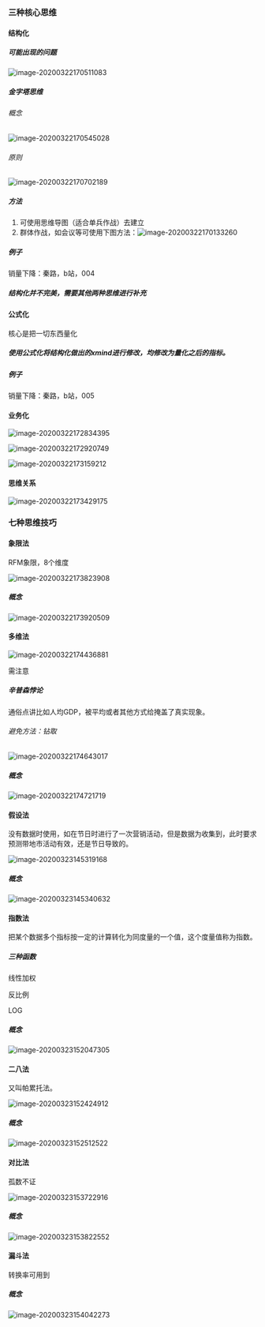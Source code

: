 ### 三种核心思维

#### 结构化

##### 可能出现的问题

![image-20200322170511083](image/image-20200322170511083.png)

##### 金字塔思维

###### 概念

![image-20200322170545028](image/image-20200322170545028.png)

###### 原则

![image-20200322170702189](image/image-20200322170702189.png)

##### *方法*

1. 可使用思维导图（适合单兵作战）去建立
2. 群体作战，如会议等可使用下图方法：![image-20200322170133260](image/image-20200322170133260.png)

##### 例子

销量下降：秦路，b站，004

##### *结构化并不完美，需要其他两种思维进行补充*
#### 公式化

核心是把一切东西量化

##### *使用公式化将结构化做出的xmind进行修改，均修改为量化之后的指标。*

##### 例子

销量下降：秦路，b站，005

#### 业务化

![image-20200322172834395](image/image-20200322172834395.png)

![image-20200322172920749](image/image-20200322172920749.png)

![image-20200322173159212](image/image-20200322173159212.png)

#### 思维关系

![image-20200322173429175](image/image-20200322173429175.png)

### 七种思维技巧

#### 象限法

RFM象限，8个维度

![image-20200322173823908](image/image-20200322173823908.png)

##### 概念

![image-20200322173920509](image/image-20200322173920509.png)

#### 多维法

![image-20200322174436881](image/image-20200322174436881.png)

需注意

##### 辛普森悖论

通俗点讲比如人均GDP，被平均或者其他方式给掩盖了真实现象。

###### 避免方法：钻取

![image-20200322174643017](image/image-20200322174643017.png)

##### 概念

![image-20200322174721719](image/image-20200322174721719.png)

#### 假设法

没有数据时使用，如在节日时进行了一次营销活动，但是数据为收集到，此时要求预测带地市活动有效，还是节日导致的。

![image-20200323145319168](image/image-20200323145319168.png)

##### 概念

![image-20200323145340632](image/image-20200323145340632.png)

#### 指数法

把某个数据多个指标按一定的计算转化为同度量的一个值，这个度量值称为指数。

##### 三种函数

线性加权

反比例

LOG

##### 概念

![image-20200323152047305](image/image-20200323152047305.png)

#### 二八法

又叫帕累托法。

![image-20200323152424912](image/image-20200323152424912.png)

##### 概念

![image-20200323152512522](image/image-20200323152512522.png)

#### 对比法

孤数不证

![image-20200323153722916](image/image-20200323153722916.png)

##### 概念

![image-20200323153822552](image/image-20200323153822552.png)

#### 漏斗法

转换率可用到

##### 概念

![image-20200323154042273](image/image-20200323154042273.png)



